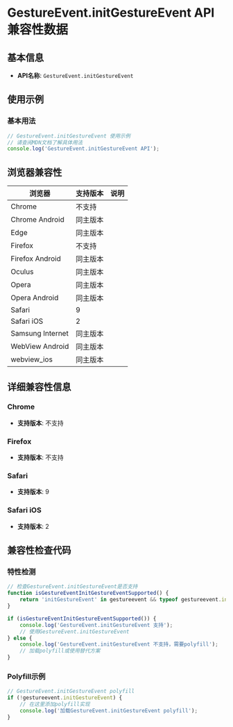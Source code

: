 # GestureEvent.initGestureEvent API 兼容性数据

## 基本信息

- **API名称**: `GestureEvent.initGestureEvent`

## 使用示例

### 基本用法

```javascript
// GestureEvent.initGestureEvent 使用示例
// 请查阅MDN文档了解具体用法
console.log('GestureEvent.initGestureEvent API');
```

## 浏览器兼容性

| 浏览器 | 支持版本 | 说明 |
|--------|----------|------|
| Chrome | 不支持 |  |
| Chrome Android | 同主版本 |  |
| Edge | 同主版本 |  |
| Firefox | 不支持 |  |
| Firefox Android | 同主版本 |  |
| Oculus | 同主版本 |  |
| Opera | 同主版本 |  |
| Opera Android | 同主版本 |  |
| Safari | 9 |  |
| Safari iOS | 2 |  |
| Samsung Internet | 同主版本 |  |
| WebView Android | 同主版本 |  |
| webview_ios | 同主版本 |  |

## 详细兼容性信息

### Chrome

- **支持版本**: 不支持

### Firefox

- **支持版本**: 不支持

### Safari

- **支持版本**: 9

### Safari iOS

- **支持版本**: 2

## 兼容性检查代码

### 特性检测

```javascript
// 检查GestureEvent.initGestureEvent是否支持
function isGestureEventInitGestureEventSupported() {
    return 'initGestureEvent' in gestureevent && typeof gestureevent.initGestureEvent === 'function';
}

if (isGestureEventInitGestureEventSupported()) {
    console.log('GestureEvent.initGestureEvent 支持');
    // 使用GestureEvent.initGestureEvent
} else {
    console.log('GestureEvent.initGestureEvent 不支持，需要polyfill');
    // 加载polyfill或使用替代方案
}
```

### Polyfill示例

```javascript
// GestureEvent.initGestureEvent polyfill
if (!gestureevent.initGestureEvent) {
    // 在这里添加polyfill实现
    console.log('加载GestureEvent.initGestureEvent polyfill');
}
```

